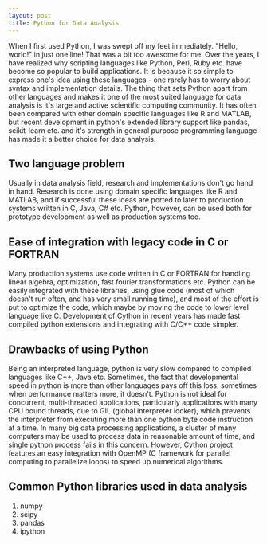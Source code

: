 ```yaml
---
layout: post
title: Python for Data Analysis
---
```


When I first used Python, I was swept off my feet immediately. "Hello, world!" in just one line! That was a bit too awesome for me. Over the years, I have realized why scripting languages like Python, Perl, Ruby etc. have become so popular to build applications. It is because it so simple to express one's idea using these languages - one rarely has to worry about syntax and implementation details.
The thing that sets Python apart from other languages and makes it one of the most suited language for data analysis is it's large and active scientific computing community. It has often been compared with other domain specific languages like R and MATLAB, but recent development in python's extended library support like pandas, scikit-learn etc. and it's strength in general purpose programming language has made it a better choice for data analysis.

## Two language problem

Usually in data analysis field, research and implementations don't go hand in hand. Research is done using domain specific languages like R and MATLAB, and if successful these ideas are ported to later to production systems written in C, Java, C# etc.
Python, however, can be used both for prototype development as well as production systems too.

## Ease of integration with legacy code in C or FORTRAN

Many production systems use code written in C or FORTRAN for handling linear algebra, optimization, fast fourier transformations etc. Python can be easily integrated with these libraries, using glue code (most of which doesn't run often, and has very small running time), and most of the effort is put to optimize the code, which maybe by moving the code to lower level language like C.
Development of Cython in recent years has made fast compiled python extensions and integrating with C/C++ code simpler.

## Drawbacks of using Python

Being an interpreted language, python is very slow compared to compiled languages like C++, Java etc. Sometimes, the fact that developmental speed in python is more than other languages pays off this loss, sometimes when performance matters more, it doesn't.
Python is not ideal for concurrent, multi-threaded applications, particularly applications with many CPU bound threads, due to GIL (global interpreter locker), which prevents the interpreter from executing more than one python byte code instruction at a time. In many big data processing applications, a cluster of many computers may be used to process data in reasonable amount of time, and single python process fails in this concern.
However, Cython project features an easy integration with OpenMP (C framework for parallel computing to parallelize loops) to speed up numerical algorithms.


## Common Python libraries used in data analysis

1. numpy
2. scipy
3. pandas
4. ipython

